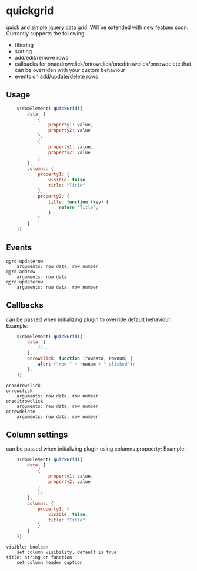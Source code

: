 # quickgrid
quick and simple jquery data grid. Will be extended with new featues soon.
Currently supports the following:
 - filtering
 - sorting
 - add/edit/remove rows
 - callbacks for onaddrowclick/onrowclick/oneditrowclick/onrowdelete that can be overriden with your custom behaviour
 - events on add/update/delete rows    

## Usage
```javascript
    $(domElement).quickGrid({
        data: [
            {
                property1: value,
                property2: value
            },
            {
                property1: value,
                property2: value
            }
        ],
        columns: {
            property1: {
                visible: false,
                title: "Title"
            },
            property2: {
                title: function (key) {
                    return "Title";
                }
            }
        }
    })
```

## Events
    qgrd:updaterow
        arguments: row data, row number
    qgrd:addrow
        arguments: row data
    qgrd:updaterow
        arguments: row data, row number

## Callbacks
can be passed when initializing plugin to override default behaviour:
Example:
```javascript
    $(domElement).quickGrid({
        data: [
            //...
        ],
        onrowclick: function (rowdata, rownum) {
            alert ("row " + rownum + " clicked");
        },
    })
```
    onaddrowclick        
    onrowclick
        arguments: row data, row number
    oneditrowclick
        arguments: row data, row number
    onrowdelete
        arguments: row data, row number

## Column settings
can be passed when initializing plugin using columns propoerty:
Example:
```javascript
    $(domElement).quickGrid({
        data: [
            {
                property1: value,
                property2: value
            }
            //...
        ],
        columns: {
            property1: {
                visible: false,
                title: "Title"
            }
        }
    })
```
    visible: boolean
        set column visibility, default is true
    title: string or function
        set column header caption
